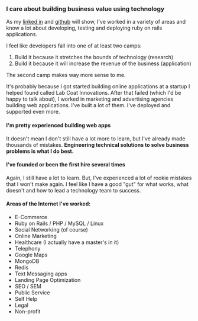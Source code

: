 ### I care about building business value using technology

As my [linked in](http://www.linkedin.com/in/brycemcd) and [github](http://www.github.com/brycem) will show, I've worked in a variety of areas and know a lot about developing, testing and deploying ruby on rails applications. 

I feel like developers fall into one of at least two camps:

1. Build it because it stretches the bounds of technology (research)
2. Build it because it will increase the revenue of the business (application)

The second camp makes way more sense to me.

It's probably because I got started building online applications at a startup I helped found called Lab Coat Innovations. After that failed (which I'd be happy to talk about), I worked in marketing and advertising agencies building web applications. I've built a lot of them. I've deployed and supported even more.

#### I'm pretty experienced building web apps

It doesn't mean I don't still have a lot more to learn, but I've already made thousands of mistakes. <strong>Engineering technical solutions to solve business problems is what I do best.</strong>

#### I've founded or been the first hire several times

Again, I still have a lot to learn. But, I've experienced a lot of rookie mistakes that I won't make again. I feel like I have a good "gut" for what works, what doesn't and how to lead a technology team to success.

#### Areas of the Internet I've worked:
+ E-Commerce
+ Ruby on Rails / PHP / MySQL / Linux
+ Social Networking (of course)
+ Online Marketing
+ Healthcare (I actually have a master's in it)
+ Telephony
+ Google Maps
+ MongoDB
+ Redis
+ Text Messaging apps
+ Landing Page Optimization
+ SEO / SEM
+ Public Service
+ Self Help
+ Legal
+ Non-profit
